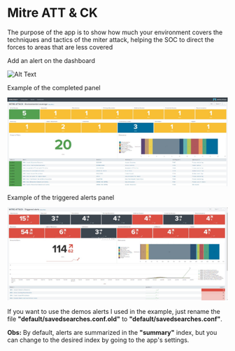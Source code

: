 # Mitre ATT & CK

The purpose of the app is to show how much your environment covers the techniques and tactics of the miter attack, helping the SOC to direct the forces to areas that are less covered

Add an alert on the dashboard

![Alt Text](files/Alert_configure.gif)

Example of the completed panel

![Alt Text](files/Environmental_coverage.jpeg)

Example of the triggered alerts panel

![Alt Text](files/Triggered_alerts.jpeg)


If you want to use the demos alerts I used in the example, just rename the file **"default/savedsearches.conf.old"** to **"default/savedsearches.conf"**.

**Obs:** By default, alerts are summarized in the **"summary"** index, but you can change to the desired index by going to the app's settings.



